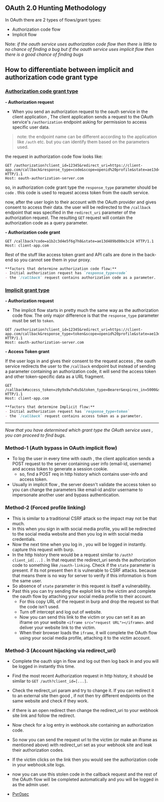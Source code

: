 ## OAuth 2.0 Hunting Methodology
In OAuth there are 2 types of flows/grant types:
- Authorization code flow
- Implicit flow

Note: *if the oauth service uses authorization code flow then there is little to no chance of finding a bug but if the oauth service uses implicit flow then there is a good chance of finding bugs*

## How to differentiate between implicit and authorization code grant type

### <ins>Authorization code grant type</ins>

**- Authorization request**
- When you send an authorization request to the oauth service in the client application , The client application sends a request to the OAuth service's `/authorization` endpoint asking for permission to access specific user data.

>note: the endpoint name can be different according to the application like `/auth` etc. but you can identify them based on the parameters used.

the request in authorization code flow looks like:

```
GET /authorization?client_id=12345&redirect_uri=https://client-app.com/callback&response_type=code&scope=openid%20profile&state=ae13d489bd00e3c24 HTTP/1.1 
Host: oauth-authorization-server.com
```

so, in authorization code grant type the `response_type` parameter should be `code` . this code is used to request access token from the oauth service.

now, after the user login to their account with the OAuth provider and gives consent to access their data. the user will be redirected to the `/callback` endpoint that was specified in the `redirect_uri` parameter of the authorization request. The resulting `GET` request will contain the authorization code as a query parameter.

**- Authorization code grant**

```
GET /callback?code=a1b2c3d4e5f6g7h8&state=ae13d489bd00e3c24 HTTP/1.1 
Host: client-app.com
```

Rest of the stuff like access token grant and API calls are done in the back-end so you cannot see them in your proxy.

```md
**factors that determine authorization code flow:**
- Initial authorization request has `response_type=code`
- the `/callback` request contains authorization code as a parameter.
```

### <ins>Implicit grant type</ins>

**- Authorization request**
- The implicit flow starts in pretty much the same way as the authorization code flow. The only major difference is that the `response_type` parameter must be set to `token`.

```
GET /authorization?client_id=12345&redirect_uri=https://client-app.com/callback&response_type=token&scope=openid%20profile&state=ae13d489bd00e3c24 HTTP/1.1 
Host: oauth-authorization-server.com
```

**- Access Token grant**

If the user logs in and gives their consent to the request access , the oauth service redirects the user to the `/callback` endpoint but instead of sending a parameter containing an authorization code, it will send the access token and other token-specific data as a URL fragment.

```
GET /callback#access_token=z0y9x8w7v6u5&token_type=Bearer&expires_in=5000&scope=openid%20profile&state=ae13d489bd00e3c24 HTTP/1.1 
Host: client-app.com
```


```md
**factors that determine Implicit flow:**
- Initial authorization request has `response_type=token`
- the `/callback` request contains access token as a parameter.
```

---

*Now that you have determined which grant type the OAuth service uses , you can proceed to find bugs.*

### Method-1 (Auth bypass in OAuth implicit flow)
- To log the user in every time with oauth , the client application sends a POST request to the server containing user info (email-id, username) and access token to generate a session cookie.
	- so, find a POST req in http history which contains user-info and access token.
- Usually in implicit flow , the server doesn't validate the access token so you can change the parameters like email-id and/or username to impersonate another user and bypass authentication.

### Method-2 (Forced profile linking)
- This is similar to a traditional CSRF attack so the impact may not be that much.
- In this when you sign in with social media profile, you will be redirected to the social media website and then you log in with social media credentials.
- Now the next time when you log in , you will be logged in instantly. capture this request with burp.
- In the http history there would be a request similar to `/auth?client_id[...]` . In that request the redirect_uri sends the authorization code to something like `/oauth-linking`. Check if the `state` parameter is present. if its not present then it is vulnerable to CSRF attacks. because that means there is no way for server to verify if this information is from the same user.
- So absence of `state` parameter in this request is itself a vulnerability.
- Past this you can try sending the exploit link to the victim and complete the oauth flow by attaching your social media profile to their account.
	- For this copy URL of the request in burp and drop the request so that the code isn't used.
	- Turn off intercept and log out of website.
	- Now you can send this link to the victim or you can set it as an iframe on your website `<iframe src="request URL"></iframe>`.  and deliver your website link to the victim.
	- When their browser loads the `iframe`, it will complete the OAuth flow using your social media profile, attaching it to the victim account.

### Method-3 (Account hijacking via redirect_uri)
- Complete the oauth sign in flow and log out then log back in and you will be logged in instantly this time.
- Find the most recent Authorization request in http history, it should be similar to `GET /auth?client_id=[...]`.
- Check the redirect_uri param and try to change it. If you can redirect it to an external site then good , if not then try different endpoints on the same website and check if they work.
- if there is an open redirect then change the redirect_uri to your webhook site link and follow the redirect. 
- Now check for a log entry in webhook.site containing an authorization code.
- So now you can send the request url to the victim (or make an iframe as mentioned above) with redirect_uri set as your webhook site and leak their authorization codes.
- If the victim clicks on the link then you would see the authorization code in your webhook.site logs.
- now you can use this stolen code in the callback request and the rest of the OAuth flow will be completed automatically and you will be logged in as the admin user.


- [Pyr0sec](https://twitter.com/Pyr0sec)
